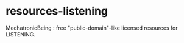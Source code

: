 # resources-listening
MechatronicBeing : free "public-domain"-like licensed resources for LISTENING.
